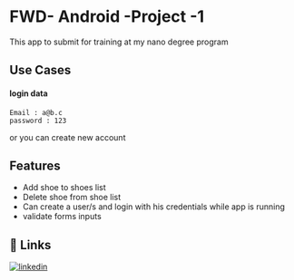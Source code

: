 # FWD- Android -Project -1

This app to submit for training at my nano degree program

## Use Cases

#### login data

``` 
Email : a@b.c 
password : 123
```
or you can create new account


## Features

- Add shoe to shoes list
- Delete shoe from shoe list
- Can create a user/s and login with his credentials while app is running
- validate forms inputs


## 🔗 Links
[![linkedin](https://img.shields.io/badge/linkedin-0A66C2?style=for-the-badge&logo=linkedin&logoColor=white)](https://www.linkedin.com/in/bigadaboubakr/)
 
